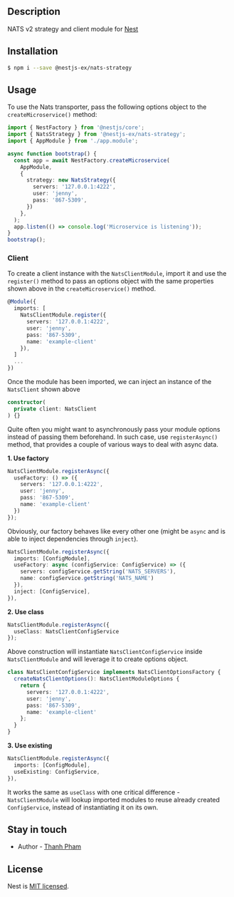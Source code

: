 ## Description

NATS v2 strategy and client module for [Nest](https://github.com/nestjs/nest)

## Installation

```bash
$ npm i --save @nestjs-ex/nats-strategy
```

## Usage

To use the Nats transporter, pass the following options object to the `createMicroservice()` method:

```typescript
import { NestFactory } from '@nestjs/core';
import { NatsStrategy } from '@nestjs-ex/nats-strategy';
import { AppModule } from './app.module';

async function bootstrap() {
  const app = await NestFactory.createMicroservice(
    AppModule,
    {
      strategy: new NatsStrategy({
        servers: '127.0.0.1:4222',
        user: 'jenny',
        pass: '867-5309',
      })
    },
  );
  app.listen(() => console.log('Microservice is listening'));
}
bootstrap();
```

### Client

To create a client instance with the `NatsClientModule`, import it and use the `register()` method to pass an options object with the same properties shown above in the `createMicroservice()` method.

```typescript
@Module({
  imports: [
    NatsClientModule.register({
      servers: '127.0.0.1:4222',
      user: 'jenny',
      pass: '867-5309',
      name: 'example-client'
    }),
  ]
  ...
})
```

Once the module has been imported, we can inject an instance of the `NatsClient` shown above

```typescript
constructor(
  private client: NatsClient
) {}
```

Quite often you might want to asynchronously pass your module options instead of passing them beforehand. In such case, use `registerAsync()` method, that provides a couple of various ways to deal with async data.

**1. Use factory**

```typescript
NatsClientModule.registerAsync({
  useFactory: () => ({
    servers: '127.0.0.1:4222',
    user: 'jenny',
    pass: '867-5309',
    name: 'example-client'
  })
});
```

Obviously, our factory behaves like every other one (might be `async` and is able to inject dependencies through `inject`).

```typescript
NatsClientModule.registerAsync({
  imports: [ConfigModule],
  useFactory: async (configService: ConfigService) => ({
    servers: configService.getString('NATS_SERVERS'),
    name: configService.getString('NATS_NAME')
  }),
  inject: [ConfigService],
}),
```

**2. Use class**

```typescript
NatsClientModule.registerAsync({
  useClass: NatsClientConfigService
});
```

Above construction will instantiate `NatsClientConfigService` inside `NatsClientModule` and will leverage it to create options object.

```typescript
class NatsClientConfigService implements NatsClientOptionsFactory {
  createNatsClientOptions(): NatsClientModuleOptions {
    return {
      servers: '127.0.0.1:4222',
      user: 'jenny',
      pass: '867-5309',
      name: 'example-client'
    };
  }
}
```

**3. Use existing**

```typescript
NatsClientModule.registerAsync({
  imports: [ConfigModule],
  useExisting: ConfigService,
}),
```

It works the same as `useClass` with one critical difference - `NatsClientModule` will lookup imported modules to reuse already created `ConfigService`, instead of instantiating it on its own.

## Stay in touch

- Author - [Thanh Pham](https://twitter.com/pnt239)

## License

Nest is [MIT licensed](LICENSE).
